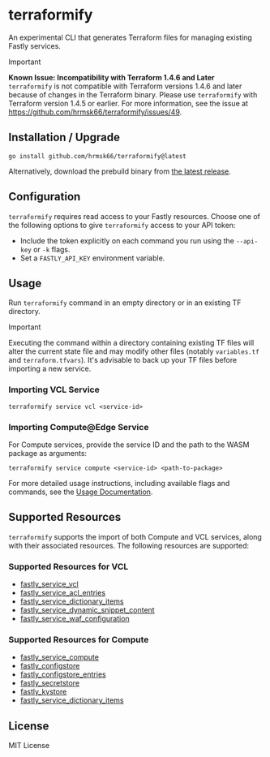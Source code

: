 # terraformify

An experimental CLI that generates Terraform files for managing existing Fastly services.

> [!IMPORTANT]
> **Known Issue: Incompatibility with Terraform 1.4.6 and Later**<br>
> `terraformify` is not compatible with Terraform versions 1.4.6 and later because of changes in the Terraform binary. Please use `terraformify` with Terraform version 1.4.5 or earlier. For more information, see the issue at https://github.com/hrmsk66/terraformify/issues/49.

## Installation / Upgrade

```
go install github.com/hrmsk66/terraformify@latest
```

Alternatively, download the prebuild binary from [the latest release](https://github.com/hrmsk66/terraformify/releases/latest).

## Configuration

`terraformify` requires read access to your Fastly resources. Choose one of the following options to give `terraformify` access to your API token:

- Include the token explicitly on each command you run using the `--api-key` or `-k` flags.
- Set a `FASTLY_API_KEY` environment variable.

## Usage

Run `terraformify` command in an empty directory or in an existing TF directory.

> [!IMPORTANT]
> Executing the command within a directory containing existing TF files will alter the current state file and may modify other files (notably `variables.tf` and `terraform.tfvars`). It's advisable to back up your TF files before importing a new service.

### Importing VCL Service

```
terraformify service vcl <service-id>
```

### Importing Compute@Edge Service

For Compute services, provide the service ID and the path to the WASM package as arguments:

```
terraformify service compute <service-id> <path-to-package>
```

For more detailed usage instructions, including available flags and commands, see the [Usage Documentation](docs/USAGE.md).

## Supported Resources

`terraformify` supports the import of both Compute and VCL services, along with their associated resources. The following resources are supported:

### Supported Resources for VCL

- [fastly_service_vcl](https://registry.terraform.io/providers/fastly/fastly/latest/docs/resources/service_vcl)
- [fastly_service_acl_entries](https://registry.terraform.io/providers/fastly/fastly/latest/docs/resources/service_acl_entries)
- [fastly_service_dictionary_items](https://registry.terraform.io/providers/fastly/fastly/latest/docs/resources/service_dictionary_items)
- [fastly_service_dynamic_snippet_content](https://registry.terraform.io/providers/fastly/fastly/latest/docs/resources/service_dynamic_snippet_content)
- [fastly_service_waf_configuration](https://registry.terraform.io/providers/fastly/fastly/latest/docs/resources/service_waf_configuration)

### Supported Resources for Compute

- [fastly_service_compute](https://registry.terraform.io/providers/fastly/fastly/latest/docs/resources/service_compute)
- [fastly_configstore](https://registry.terraform.io/providers/fastly/fastly/latest/docs/resources/configstore)
- [fastly_configstore_entries](https://registry.terraform.io/providers/fastly/fastly/latest/docs/resources/configstore_entries)
- [fastly_secretstore](https://registry.terraform.io/providers/fastly/fastly/latest/docs/resources/secretstore)
- [fastly_kvstore](https://registry.terraform.io/providers/fastly/fastly/latest/docs/resources/kvstore)
- [fastly_service_dictionary_items](https://registry.terraform.io/providers/fastly/fastly/latest/docs/resources/service_dictionary_items)

## License

MIT License
